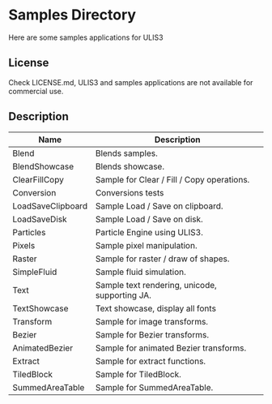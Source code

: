 # Samples Directory
Here are some samples applications for ULIS3

## License
Check LICENSE.md, ULIS3 and samples applications are not available for commercial use.

## Description
|Name                   |Description                                                |
|-----------------------|-----------------------------------------------------------|
|Blend                  |Blends samples.                                            |
|BlendShowcase          |Blends showcase.                                           |
|ClearFillCopy          |Sample for Clear / Fill / Copy operations.                 |
|Conversion             |Conversions tests                                          |
|LoadSaveClipboard      |Sample Load / Save on clipboard.                           |
|LoadSaveDisk           |Sample Load / Save on disk.                                |
|Particles              |Particle Engine using ULIS3.                               |
|Pixels                 |Sample pixel manipulation.                                 |
|Raster                 |Sample for raster / draw of shapes.                        |
|SimpleFluid            |Sample fluid simulation.                                   |
|Text                   |Sample text rendering, unicode, supporting JA.             |
|TextShowcase           |Text showcase, display all fonts                           |
|Transform              |Sample for image transforms.                               |
|Bezier                 |Sample for Bezier transforms.                              |
|AnimatedBezier         |Sample for animated Bezier transforms.                     |
|Extract                |Sample for extract functions.                              |
|TiledBlock             |Sample for TiledBlock.                                     |
|SummedAreaTable        |Sample for SummedAreaTable.                                |

